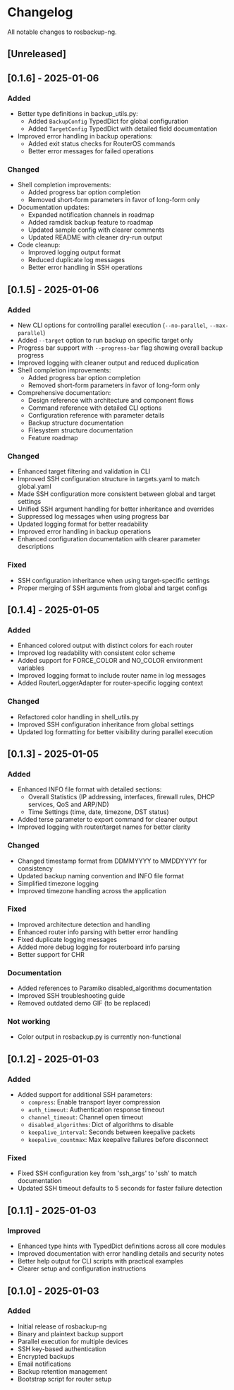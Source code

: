 # Changelog

All notable changes to rosbackup-ng.

## [Unreleased]

## [0.1.6] - 2025-01-06

### Added
- Better type definitions in backup_utils.py:
  * Added `BackupConfig` TypedDict for global configuration
  * Added `TargetConfig` TypedDict with detailed field documentation
- Improved error handling in backup operations:
  * Added exit status checks for RouterOS commands
  * Better error messages for failed operations

### Changed
- Shell completion improvements:
  * Added progress bar option completion
  * Removed short-form parameters in favor of long-form only
- Documentation updates:
  * Expanded notification channels in roadmap
  * Added ramdisk backup feature to roadmap
  * Updated sample config with clearer comments
  * Updated README with cleaner dry-run output
- Code cleanup:
  * Improved logging output format
  * Reduced duplicate log messages
  * Better error handling in SSH operations

## [0.1.5] - 2025-01-06

### Added
- New CLI options for controlling parallel execution (`--no-parallel`, `--max-parallel`)
- Added `--target` option to run backup on specific target only
- Progress bar support with `--progress-bar` flag showing overall backup progress
- Improved logging with cleaner output and reduced duplication
- Shell completion improvements:
  * Added progress bar option completion
  * Removed short-form parameters in favor of long-form only
- Comprehensive documentation:
  * Design reference with architecture and component flows
  * Command reference with detailed CLI options
  * Configuration reference with parameter details
  * Backup structure documentation
  * Filesystem structure documentation
  * Feature roadmap

### Changed
- Enhanced target filtering and validation in CLI
- Improved SSH configuration structure in targets.yaml to match global.yaml
- Made SSH configuration more consistent between global and target settings
- Unified SSH argument handling for better inheritance and overrides
- Suppressed log messages when using progress bar
- Updated logging format for better readability
- Improved error handling in backup operations
- Enhanced configuration documentation with clearer parameter descriptions

### Fixed
- SSH configuration inheritance when using target-specific settings
- Proper merging of SSH arguments from global and target configs

## [0.1.4] - 2025-01-05

### Added
- Enhanced colored output with distinct colors for each router
- Improved log readability with consistent color scheme
- Added support for FORCE_COLOR and NO_COLOR environment variables
- Improved logging format to include router name in log messages
- Added RouterLoggerAdapter for router-specific logging context

### Changed
- Refactored color handling in shell_utils.py
- Improved SSH configuration inheritance from global settings
- Updated log formatting for better visibility during parallel execution

## [0.1.3] - 2025-01-05

### Added
- Enhanced INFO file format with detailed sections:
  - Overall Statistics (IP addressing, interfaces, firewall rules, DHCP services, QoS and ARP/ND)
  - Time Settings (time, date, timezone, DST status)
- Added terse parameter to export command for cleaner output
- Improved logging with router/target names for better clarity

### Changed
- Changed timestamp format from DDMMYYYY to MMDDYYYY for consistency
- Updated backup naming convention and INFO file format
- Simplified timezone logging
- Improved timezone handling across the application

### Fixed
- Improved architecture detection and handling
- Enhanced router info parsing with better error handling
- Fixed duplicate logging messages
- Added more debug logging for routerboard info parsing
- Better support for CHR

### Documentation
- Added references to Paramiko disabled_algorithms documentation
- Improved SSH troubleshooting guide
- Removed outdated demo GIF (to be replaced)

### Not working
- Color output in rosbackup.py is currently non-functional

## [0.1.2] - 2025-01-03

### Added
- Added support for additional SSH parameters:
  - `compress`: Enable transport layer compression
  - `auth_timeout`: Authentication response timeout
  - `channel_timeout`: Channel open timeout
  - `disabled_algorithms`: Dict of algorithms to disable
  - `keepalive_interval`: Seconds between keepalive packets
  - `keepalive_countmax`: Max keepalive failures before disconnect

### Fixed
- Fixed SSH configuration key from 'ssh_args' to 'ssh' to match documentation
- Updated SSH timeout defaults to 5 seconds for faster failure detection

## [0.1.1] - 2025-01-03

### Improved
- Enhanced type hints with TypedDict definitions across all core modules
- Improved documentation with error handling details and security notes
- Better help output for CLI scripts with practical examples
- Clearer setup and configuration instructions

## [0.1.0] - 2025-01-03

### Added
- Initial release of rosbackup-ng
- Binary and plaintext backup support
- Parallel execution for multiple devices
- SSH key-based authentication
- Encrypted backups
- Email notifications
- Backup retention management
- Bootstrap script for router setup
